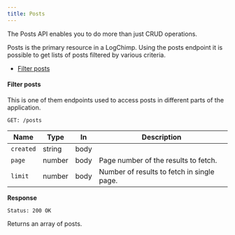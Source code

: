 ```yaml
---
title: Posts
---
```


The Posts API enables you to do more than just CRUD operations.

Posts is the primary resource in a LogChimp. Using the posts endpoint it is possible to get lists of posts filtered by various criteria.

- [Filter posts](#filter-post)

<!-- | `GET`    | [`/post/{slug}`](/api/v1/post/get-post-by-slug)           |
| `POST`   | [`/post/create`](/api/v1/post/create-post)                |
| `PATCH`  | [`/post/update/{postId}`](/api/v1/post/update-post-by-id) |
| `DELETE` | [`/post/delete`](/api/v1/post/delete-post-by-id)          | -->

#### Filter posts

This is one of them endpoints used to access posts in different parts of the application.

```
GET: /posts
```

| Name      | Type   | In   | Description                                |
| --------- | ------ | ---- | ------------------------------------------ |
| `created` | string | body |                                            |
| `page`    | number | body | Page number of the results to fetch.       |
| `limit`   | number | body | Number of results to fetch in single page. |

**Response**

```
Status: 200 OK
```

Returns an array of posts.
